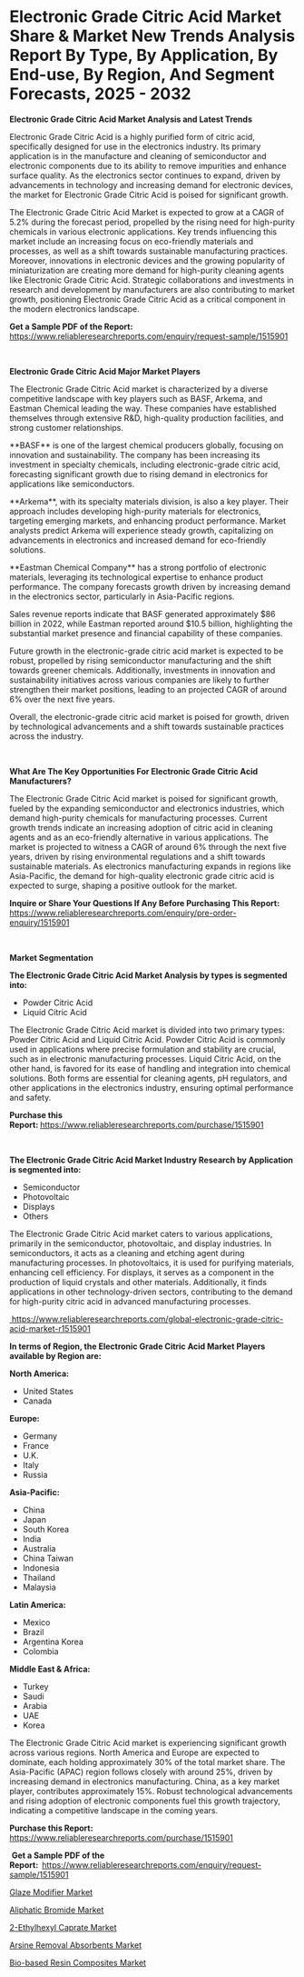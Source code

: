<p><h1>Electronic Grade Citric Acid Market Share & Market New Trends Analysis Report By Type, By Application, By End-use, By Region, And Segment Forecasts, 2025 - 2032</h1></p><p><strong>Electronic Grade Citric Acid Market Analysis and Latest Trends</strong></p>
<p><p>Electronic Grade Citric Acid is a highly purified form of citric acid, specifically designed for use in the electronics industry. Its primary application is in the manufacture and cleaning of semiconductor and electronic components due to its ability to remove impurities and enhance surface quality. As the electronics sector continues to expand, driven by advancements in technology and increasing demand for electronic devices, the market for Electronic Grade Citric Acid is poised for significant growth.</p><p>The Electronic Grade Citric Acid Market is expected to grow at a CAGR of 5.2% during the forecast period, propelled by the rising need for high-purity chemicals in various electronic applications. Key trends influencing this market include an increasing focus on eco-friendly materials and processes, as well as a shift towards sustainable manufacturing practices. Moreover, innovations in electronic devices and the growing popularity of miniaturization are creating more demand for high-purity cleaning agents like Electronic Grade Citric Acid. Strategic collaborations and investments in research and development by manufacturers are also contributing to market growth, positioning Electronic Grade Citric Acid as a critical component in the modern electronics landscape.</p></p>
<p><strong>Get a Sample PDF of the Report:&nbsp;</strong> <a href="https://www.reliableresearchreports.com/enquiry/request-sample/1515901?utm_campaign=121&utm_medium=2&utm_source=Github&utm_content=ia&utm_term=18012025&utm_id=electronic-grade-citric-acid">https://www.reliableresearchreports.com/enquiry/request-sample/1515901</a></p>
<p>&nbsp;</p>
<p><strong>Electronic Grade Citric Acid Major Market Players</strong></p>
<p><p>The Electronic Grade Citric Acid market is characterized by a diverse competitive landscape with key players such as BASF, Arkema, and Eastman Chemical leading the way. These companies have established themselves through extensive R&D, high-quality production facilities, and strong customer relationships.</p><p>**BASF** is one of the largest chemical producers globally, focusing on innovation and sustainability. The company has been increasing its investment in specialty chemicals, including electronic-grade citric acid, forecasting significant growth due to rising demand in electronics for applications like semiconductors.</p><p>**Arkema**, with its specialty materials division, is also a key player. Their approach includes developing high-purity materials for electronics, targeting emerging markets, and enhancing product performance. Market analysts predict Arkema will experience steady growth, capitalizing on advancements in electronics and increased demand for eco-friendly solutions.</p><p>**Eastman Chemical Company** has a strong portfolio of electronic materials, leveraging its technological expertise to enhance product performance. The company forecasts growth driven by increasing demand in the electronics sector, particularly in Asia-Pacific regions.</p><p>Sales revenue reports indicate that BASF generated approximately $86 billion in 2022, while Eastman reported around $10.5 billion, highlighting the substantial market presence and financial capability of these companies.</p><p>Future growth in the electronic-grade citric acid market is expected to be robust, propelled by rising semiconductor manufacturing and the shift towards greener chemicals. Additionally, investments in innovation and sustainability initiatives across various companies are likely to further strengthen their market positions, leading to an projected CAGR of around 6% over the next five years.</p><p>Overall, the electronic-grade citric acid market is poised for growth, driven by technological advancements and a shift towards sustainable practices across the industry.</p></p>
<p>&nbsp;</p>
<p><strong>What Are The Key Opportunities For Electronic Grade Citric Acid Manufacturers?</strong></p>
<p><p>The Electronic Grade Citric Acid market is poised for significant growth, fueled by the expanding semiconductor and electronics industries, which demand high-purity chemicals for manufacturing processes. Current growth trends indicate an increasing adoption of citric acid in cleaning agents and as an eco-friendly alternative in various applications. The market is projected to witness a CAGR of around 6% through the next five years, driven by rising environmental regulations and a shift towards sustainable materials. As electronics manufacturing expands in regions like Asia-Pacific, the demand for high-quality electronic grade citric acid is expected to surge, shaping a positive outlook for the market.</p></p>
<p><strong>Inquire or Share Your Questions If Any Before Purchasing This Report:</strong> <a href="https://www.reliableresearchreports.com/enquiry/pre-order-enquiry/1515901?utm_campaign=121&utm_medium=2&utm_source=Github&utm_content=ia&utm_term=18012025&utm_id=electronic-grade-citric-acid">https://www.reliableresearchreports.com/enquiry/pre-order-enquiry/1515901</a></p>
<p>&nbsp;</p>
<p><strong>Market Segmentation</strong></p>
<p><strong>The Electronic Grade Citric Acid Market Analysis by types is segmented into:</strong></p>
<p><ul><li>Powder Citric Acid</li><li>Liquid Citric Acid</li></ul></p>
<p><p>The Electronic Grade Citric Acid market is divided into two primary types: Powder Citric Acid and Liquid Citric Acid. Powder Citric Acid is commonly used in applications where precise formulation and stability are crucial, such as in electronic manufacturing processes. Liquid Citric Acid, on the other hand, is favored for its ease of handling and integration into chemical solutions. Both forms are essential for cleaning agents, pH regulators, and other applications in the electronics industry, ensuring optimal performance and safety.</p></p>
<p><strong>Purchase this Report:&nbsp;</strong><a href="https://www.reliableresearchreports.com/purchase/1515901?utm_campaign=121&utm_medium=2&utm_source=Github&utm_content=ia&utm_term=18012025&utm_id=electronic-grade-citric-acid">https://www.reliableresearchreports.com/purchase/1515901</a></p>
<p>&nbsp;</p>
<p><strong>The Electronic Grade Citric Acid Market Industry Research by Application is segmented into:</strong></p>
<p><ul><li>Semiconductor</li><li>Photovoltaic</li><li>Displays</li><li>Others</li></ul></p>
<p><p>The Electronic Grade Citric Acid market caters to various applications, primarily in the semiconductor, photovoltaic, and display industries. In semiconductors, it acts as a cleaning and etching agent during manufacturing processes. In photovoltaics, it is used for purifying materials, enhancing cell efficiency. For displays, it serves as a component in the production of liquid crystals and other materials. Additionally, it finds applications in other technology-driven sectors, contributing to the demand for high-purity citric acid in advanced manufacturing processes.</p></p>
<p><a href="https://www.reliableresearchreports.com/global-electronic-grade-citric-acid-market-r1515901?utm_campaign=121&utm_medium=2&utm_source=Github&utm_content=ia&utm_term=18012025&utm_id=electronic-grade-citric-acid">&nbsp;https://www.reliableresearchreports.com/global-electronic-grade-citric-acid-market-r1515901</a></p>
<p><strong>In terms of Region, the Electronic Grade Citric Acid Market Players available by Region are:</strong></p>
<p>
    <p> <strong> North America: </strong>
        <ul>
            <li>United States</li>
            <li>Canada</li>
        </ul>
        </p> 
    <p> <strong> Europe: </strong>
        <ul>
            <li>Germany</li>
            <li>France</li>
            <li>U.K.</li>
            <li>Italy</li>
            <li>Russia</li>
        </ul>
        </p> 
    <p> <strong> Asia-Pacific: </strong>
        <ul>
            <li>China</li>
            <li>Japan</li>
            <li>South Korea</li>
            <li>India</li>
            <li>Australia</li>
            <li>China Taiwan</li>
            <li>Indonesia</li>
            <li>Thailand</li>
            <li>Malaysia</li>
        </ul>
        </p> 
    <p> <strong> Latin America: </strong>
        <ul>
            <li>Mexico</li>
            <li>Brazil</li>
            <li>Argentina Korea</li>
            <li>Colombia</li>
        </ul>
        </p> 
    <p> <strong> Middle East & Africa: </strong>
        <ul>
            <li>Turkey</li>
            <li>Saudi</li>
            <li>Arabia</li>
            <li>UAE</li>
            <li>Korea</li>
        </ul>
    </p>
    </p>
<p><p>The Electronic Grade Citric Acid market is experiencing significant growth across various regions. North America and Europe are expected to dominate, each holding approximately 30% of the total market share. The Asia-Pacific (APAC) region follows closely with around 25%, driven by increasing demand in electronics manufacturing. China, as a key market player, contributes approximately 15%. Robust technological advancements and rising adoption of electronic components fuel this growth trajectory, indicating a competitive landscape in the coming years.</p></p>
<p><strong>Purchase this Report: </strong><a href="https://www.reliableresearchreports.com/purchase/1515901?utm_campaign=121&utm_medium=2&utm_source=Github&utm_content=ia&utm_term=18012025&utm_id=electronic-grade-citric-acid">https://www.reliableresearchreports.com/purchase/1515901</a></p>
<p>&nbsp;<strong>Get a Sample PDF of the Report:&nbsp;&nbsp;</strong><a href="https://www.reliableresearchreports.com/enquiry/request-sample/1515901?utm_campaign=121&utm_medium=2&utm_source=Github&utm_content=ia&utm_term=18012025&utm_id=electronic-grade-citric-acid">https://www.reliableresearchreports.com/enquiry/request-sample/1515901</a></p>
<p><strong></strong></p>
<p><p><a href="https://github.com/sholympia197070/Market-Research-Report-List-1/blob/main/glaze-modifier-market.md?utm_campaign=121&utm_medium=2&utm_source=Github&utm_content=ia&utm_term=18012025&utm_id=electronic-grade-citric-acid">Glaze Modifier Market</a></p><p><a href="https://github.com/janraimondo83/Market-Research-Report-List-1/blob/main/aliphatic-bromide-market.md?utm_campaign=121&utm_medium=2&utm_source=Github&utm_content=ia&utm_term=18012025&utm_id=electronic-grade-citric-acid">Aliphatic Bromide Market</a></p><p><a href="https://github.com/kbollin866/Market-Research-Report-List-1/blob/main/2-ethylhexyl-caprate-market.md?utm_campaign=121&utm_medium=2&utm_source=Github&utm_content=ia&utm_term=18012025&utm_id=electronic-grade-citric-acid">2-Ethylhexyl Caprate Market</a></p><p><a href="https://github.com/sca704osol/Market-Research-Report-List-1/blob/main/arsine-removal-absorbents-market.md?utm_campaign=121&utm_medium=2&utm_source=Github&utm_content=ia&utm_term=18012025&utm_id=electronic-grade-citric-acid">Arsine Removal Absorbents Market</a></p><p><a href="https://github.com/mauripalmi/Market-Research-Report-List-5/blob/main/bio-based-resin-composites-market.md?utm_campaign=121&utm_medium=2&utm_source=Github&utm_content=ia&utm_term=18012025&utm_id=electronic-grade-citric-acid">Bio-based Resin Composites Market</a></p></p>